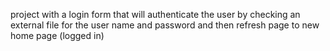 project with a login form that will authenticate the user by checking an external file for the user name and password and then refresh page to new home page (logged in)
